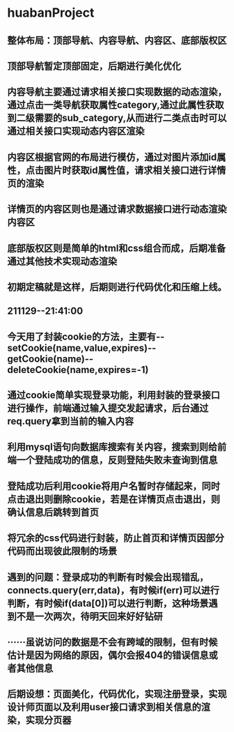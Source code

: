 # huabanProject
## 整体布局：顶部导航、内容导航、内容区、底部版权区
## 顶部导航暂定顶部固定，后期进行美化优化
## 内容导航主要通过请求相关接口实现数据的动态渲染，通过点击一类导航获取属性category,通过此属性获取到二级需要的sub_category,从而进行二类点击时可以通过相关接口实现动态内容区渲染
## 内容区根据官网的布局进行模仿，通过对图片添加id属性，点击图片时获取id属性值，请求相关接口进行详情页的渲染
## 详情页的内容区则也是通过请求数据接口进行动态渲染内容区
## 底部版权区则是简单的html和css组合而成，后期准备通过其他技术实现动态渲染
## 初期定稿就是这样，后期则进行代码优化和压缩上线。

## 211129--21:41:00
## 今天用了封装cookie的方法，主要有--setCookie(name,value,expires)--getCookie(name)--deleteCookie(name,expires=-1)
## 通过cookie简单实现登录功能，利用封装的登录接口进行操作，前端通过输入提交发起请求，后台通过req.query拿到当前的输入内容
## 利用mysql语句向数据库搜索有关内容，搜索到则给前端一个登陆成功的信息，反则登陆失败未查询到信息
## 登陆成功后利用cookie将用户名暂时存储起来，同时点击退出则删除cookie，若是在详情页点击退出，则确认信息后跳转到首页
## 将冗余的css代码进行封装，防止首页和详情页因部分代码而出现彼此限制的场景
## 遇到的问题：登录成功的判断有时候会出现错乱，connects.query(err,data)，有时候if(err)可以进行判断，有时候if(data[0])可以进行判断，这种场景遇到不是一次两次，待明天回来好好钻研
## ······虽说访问的数据是不会有跨域的限制，但有时候估计是因为网络的原因，偶尔会报404的错误信息或者其他信息
## 后期设想：页面美化，代码优化，实现注册登录，实现设计师页面以及利用user接口请求到相关信息的渲染，实现分页器
